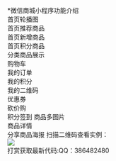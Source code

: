 *微信商城小程序功能介绍  
首页轮播图  
首页推荐商品  
首页新增商品  
首页积分商品  
分类商品展示  
购物车  
我的订单  
我的积分  
我的二维码  
优惠券  
砍价购  
积分签到
商品多图片  
商品详情  
分享商品海报
扫描二维码查看实例：  
![](http://wx.qzl88.com/img/demo.jpg)  
打赏获取最新代码:QQ：386482480  
